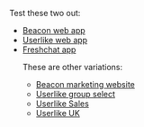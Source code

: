 <body>
    <p>
     Test these two out:   
    <ul>
       <li><a href="https://socialspacedev.github.io/chat-tools/beacon-web-app">Beacon web app</a></li>
       <li><a href="https://socialspacedev.github.io/chat-tools/userlike-default">Userlike web app</a></li>
       <li><a href="https://socialspacedev.github.io/chat-tools/freshchat">Freshchat app</a></li 
    </ul>
    </p>
     <p>
    These are other variations:
    <ul>
       <li><a href="https://socialspacedev.github.io/chat-tools/beacon-marketing-website">Beacon marketing website</a></li>
       <li><a href="https://socialspacedev.github.io/chat-tools/userlike-select">Userlike group select</a></li>
       <li><a href="https://socialspacedev.github.io/chat-tools/userlike-sales">Userlike Sales</a></li>
       <li><a href="https://socialspacedev.github.io/chat-tools/userlike-uk">Userlike UK</a></li>
    </ul>
    </p>
</body>

